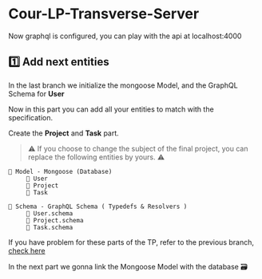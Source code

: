 # Cour-LP-Transverse-Server

Now graphql is configured, you can play with the api at localhost:4000

## 1️⃣ Add next entities 

In the last branch we initialize the mongoose Model, and the GraphQL Schema for **User**

Now in this part you can add all your entities to match with the specification.

Create the **Project** and **Task** part.  

> ⚠️ If you choose to change the subject of the final project, you can replace the following entities by yours. ⚠️ 


```
📁 Model - Mongoose (Database)
     📃 User
     📃 Project
     📃 Task
     
📁 Schema - GraphQL Schema ( Typedefs & Resolvers )
     📃 User.schema
     📃 Project.schema
     📃 Task.schema
```

If you have problem for these parts of the TP, refer to the previous branch, [check here](https://github.com/pipic1/Cour-LP-Transverse-Server/tree/server-2-create-schema#readme)

In the next part we gonna link the Mongoose Model with the database 🗃️ 
